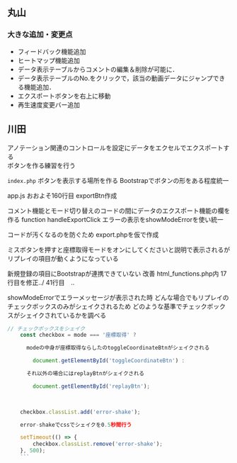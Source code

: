 ## 丸山

### 大きな追加・変更点
- フィードバック機能追加
- ヒートマップ機能追加
- データ表示テーブルからコメントの編集＆削除が可能に．
- データ表示テーブルのNo.をクリックで，該当の動画データにジャンプできる機能追加．
- エクスポートボタンを右上に移動
- 再生速度変更バー追加




## 川田

アノテーション関連のコントロールを設定にデータをエクセルでエクスポートする<br>ボタンを作る練習を行う

`index.php`
ボタンを表示する場所を作る
Bootstrapでボタンの形をある程度統一

app.js
おおよそ160行目
exportBtn作成

コメント機能とモード切り替えのコードの間にデータのエクスポート機能の欄を作る
function handleExportClick
エラーの表示をshowModeErrorを使い統一

コードが汚くなるのを防ぐため
export.phpを仮で作成

ミスボタンを押すと座標取得モードをオンにしてくださいと説明で表示されるが
リプレイの項目が動くようになっている

新規登録の項目にBootstrapが連携できていない
改善
html_functions.php内
17行目を修正../
41行目　..

showModeErrorでエラーメッセージが表示された時
どんな場合でもリプレイのチェックボックスのみがシェイクされるため
どのような基準でチェックボックスがシェイクされているかを調べる

```javascript
// チェックボックスをシェイク
    const checkbox = mode === '座標取得' ? 

      modeの中身が座標取得ならしたのtoggleCoordinateBtnがシェイクされる

        document.getElementById('toggleCoordinateBtn') : 

      それ以外の場合にはreplayBtnがシェイクされる

        document.getElementById('replayBtn');


    
    checkbox.classList.add('error-shake');

    error-shakeでcssでシェイクを0.5秒間行う

    setTimeout(() => {
        checkbox.classList.remove('error-shake');
    }, 500);
    ```